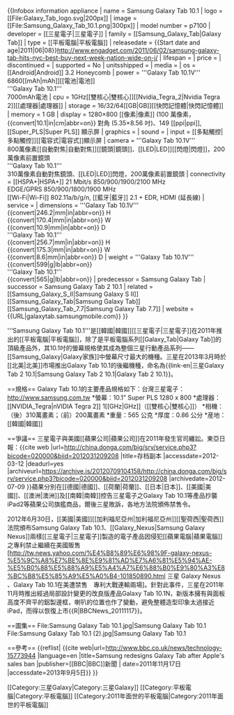{{Infobox information appliance
| name         = Samsung Galaxy Tab 10.1
| logo         = [[File:Galaxy_Tab_logo.svg|200px]]
| image        = [[File:Samsung_Galaxy_Tab_10.1.png|300px]]
| model number = p7100
| developer    = [[三星電子|三星電子]]
| family       = [[Samsung_Galaxy_Tab|Galaxy Tab]]
| type         = [[平板電腦|平板電腦]]
| releasedate  = {{Start date and age|2011|06|08}}<ref>http://www.engadget.com/2011/06/02/samsung-galaxy-tab-hits-nyc-best-buy-next-week-nation-wide-on-j/</ref>
| lifespan     = 
| price        = <!-- at initial release, not current price -->
| discontinued =
| supported    = No
| unitsshipped = 
| media        = 
| os           = [[Android|Android]] 3.2 Honeycomb
| power        = '''Galaxy Tab 10.1V'''<br> 6860[[mAh|mAh]][[電池|電池]] <br />'''Galaxy Tab 10.1'''<br>7000mAh電池
| cpu          = 1GHz[[雙核心|雙核心]][[Nvidia_Tegra_2|Nvidia Tegra 2]][[處理器|處理器]]
| storage      = 16/32/64[[GB|GB]][[快閃記憶體|快閃記憶體]]
| memory       = 1 GB
| display      = 1280×800 [[像素|像素]] (100 萬像素，<br />{{convert|10.1|in|cm|abbr=on}} 對角 (5.35×8.56 吋)、149 [[ppi|ppi]],<br />[[Super_PLS|Super PLS]] 顯示屏
| graphics     = 
| sound        = 
| input        = [[多點觸控|多點觸控]][[電容式|電容式]]顯示屏
| camera       = '''Galaxy Tab 10.1V''' <br /> 800萬像素[[自動對焦|自動對焦]][[鏡頭|鏡頭]]、[[LED|LED]][[閃燈|閃燈]]，200萬像素前置鏡頭<br>'''Galaxy Tab 10.1''' <br />310萬像素自動對焦鏡頭、[[LED|LED]]閃燈，200萬像素前置鏡頭
| connectivity = [[HSPA+|HSPA+]] 21 Mbit/s 850/900/1900/2100 MHz <br /> EDGE/GPRS 850/900/1800/1900 MHz <br /> [[Wi-Fi|Wi-Fi]] 802.11a/b/g/n, [[藍牙|藍牙]] 2.1 + EDR, HDMI (延長線)
| service      = <!-- online services offered -->
| dimensions   = '''Galaxy Tab 10.1V''' <br />{{convert|246.2|mm|in|abbr=on}} H<br />{{convert|170.4|mm|in|abbr=on}} W<br />{{convert|10.9|mm|in|abbr=on}} D<br />'''Galaxy Tab 10.1''' <br>{{convert|256.7|mm|in|abbr=on}} H<br />{{convert|175.3|mm|in|abbr=on}} W<br />{{convert|8.6|mm|in|abbr=on}} D
| weight       = '''Galaxy Tab 10.1V''' <br /> {{convert|599|g|lb|abbr=on}}<br>'''Galaxy Tab 10.1''' <br /> {{convert|565|g|lb|abbr=on}}
| predecessor  = Samsung Galaxy Tab
| successor    = Samsung Galaxy Tab 2 10.1
| related      = [[Samsung_Galaxy_S_II|Samsung Galaxy S II]] <br /> [[Samsung_Galaxy_Tab|Samsung Galaxy Tab]] <br /> [[Samsung_Galaxy_Tab_7.7|Samsung Galaxy Tab 7.7]]
| website      = {{URL|galaxytab.samsungmobile.com}}
}}

'''Samsung Galaxy Tab 10.1'''是[[韓國|韓國]][[三星電子|三星電子]]在2011年推出的[[平板電腦|平板電腦]]，除了是平板電腦系列[[Galaxy_Tab|Galaxy Tab]]的頂級產品外，其10.1吋的螢幕規格使其成為整個三星行動產品系列——[[Samsung_Galaxy|Galaxy家族]]中螢幕尺寸最大的機種。三星在2013年3月時於[[北美|北美]]市場推出Galaxy Tab 10.1的後繼機種，命名為{{link-en|三星Galaxy Tab 2 10.1|Samsung Galaxy Tab 2 10.1|Galaxy Tab 2 10.1}}。

==規格==
Galaxy Tab 10.1的主要產品規格如下：<ref>台灣三星電子：http://www.samsung.com.tw</ref>
*螢幕：10.1" Super PLS 1280 x 800
*處理器：[[NVIDIA_Tegra|nVIDIA Tegra 2]] 1[[GHz|GHz]]（[[雙核心|雙核心]]）
*相機：（後）310萬畫素；（前）200萬畫素
*重量：565 公克
*厚度：0.86 公分
*産地：[[韓國|韓國]]


==爭議==
三星電子與美國[[蘋果公司|蘋果公司]]在2011年發生官司纏訟。<ref>東亞日報：{{cite web |url=http://china.donga.com/big/srv/service.php3?bicode=020000&biid=2012031209208 |title=存档副本 |accessdate=2012-03-12 |deadurl=yes |archiveurl=https://archive.is/20120709104158/http://china.donga.com/big/srv/service.php3?bicode=020000&biid=2012031209208 |archivedate=2012-07-09 }}</ref>蘋果分別在[[德國|德國]]、[[荷蘭|荷蘭]]、[[日本|日本]]、[[美國|美國]]、[[澳洲|澳洲]]及[[南韓|南韓]]控告三星電子之Galaxy Tab 10.1等產品抄襲iPad2等蘋果公司旗艦商品，爾後三星敗訴，各地方法院頒佈禁售令。

2012年6月30日，[[美國|美國]][[加利福尼亞州|加利福尼亞州]][[聖荷西|聖荷西]]法院頒布Samsung Galaxy Tab 10.1、[[Galaxy_Nexus|Samsung Galaxy Nexus]]兩樣[[三星電子|三星電子]]製造的電子產品因侵犯[[蘋果電腦|蘋果電腦]]之專利禁止繼續在美國販售<ref>[http://tw.news.yahoo.com/%E4%B8%89%E6%98%9F-galaxy-nexus-%E5%9C%A8%E7%BE%8E%E9%81%AD%E7%A6%81%E5%94%AE-%E5%B0%88%E5%88%A9%E5%A4%A7%E6%88%B0%E9%80%A3%E8%BC%B8%E5%85%A9%E5%A0%B4-101850890.html 三星 Galaxy Nexus 、Galaxy Tab 10.1在美遭禁售　專利大戰連輸兩場]</ref>。針對此事件，三星在2011年11月時推出經過局部設計變更的改良版產品Galaxy Tab 10.1N，新版本擁有與面板高度不齊平的鋁製邊框，喇叭的位置也作了變動，避免整體造型印象太過接近iPad，而得以恢復上市{{R|BBCNews_20111117}}。

==圖集==
<gallery>
File:Samsung Galaxy Tab 10.1.jpg|Samsung Galaxy Tab 10.1
File:Samsung Galaxy Tab 10.1 (2).jpg|Samsung Galaxy Tab 10.1
</gallery>

==參考==
{{reflist|
<ref name="BBCNews_20111117">{{cite web|url=http://www.bbc.co.uk/news/technology-15773944 |language=en |title=Samsung redesigns Galaxy Tab after Apple's sales ban |publisher=[[BBC|BBC]]新聞 | date=2011年11月17日 |accessdate=2013年9月5日}}</ref>
}}

[[Category:三星Galaxy|Category:三星Galaxy]]
[[Category:平板電腦|Category:平板電腦]]
[[Category:2011年面世的平板電腦|Category:2011年面世的平板電腦]]